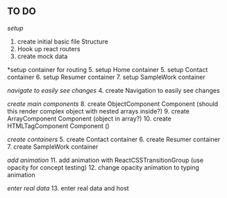 ## TO DO
*setup*
1. create initial basic file Structure
2. Hook up react routers
3. create mock data

*setup container for routing
5. setup Home container
5. setup Contact container
6. setup Resumer container
7. setup SampleWork container

*navigate to easily see changes*
4. create Navigation to easily see changes

*create main components*
8. create ObjectComponent Component (should this render complex object with nested arrays inside?)
9. create ArrayComponent Component (object in array?)
10. create HTMLTagComponent Component ()

*create containers*
5. create Contact container
6. create Resumer container
7. create SampleWork container

*add animation*
11. add animation with ReactCSSTransitionGroup (use opacity for concept testing)
12. change opacity animation to typing animation

*enter real data*
13. enter real data and host
